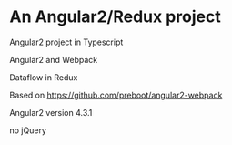 #  An Angular2/Redux project

Angular2 project in Typescript

Angular2 and Webpack

Dataflow in Redux

Based on https://github.com/preboot/angular2-webpack

Angular2 version 4.3.1

no jQuery